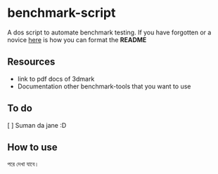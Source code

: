 # benchmark-script
A dos script to automate benchmark testing. If you have forgotten or a novice [here](https://duckduckgo.com) is how you can format the **README**

## Resources
 - link to pdf docs of 3dmark
 - Documentation other benchmark-tools that you want to use  
## To do
 [ ] Suman da jane :D

## How to use
 পরে দেখা যাবে।   
